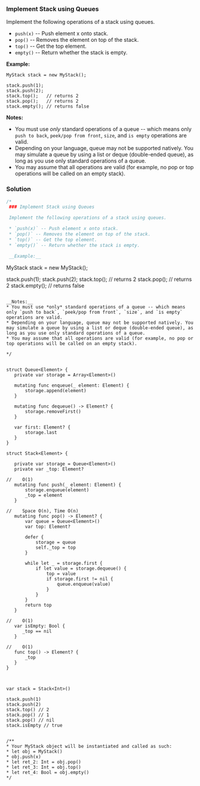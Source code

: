 
### Implement Stack using Queues

Implement the following operations of a stack using queues.

* `push(x)` -- Push element x onto stack.
* `pop()` -- Removes the element on top of the stack.
* `top()` -- Get the top element.
* `empty()` -- Return whether the stack is empty.

__Example:__
```
MyStack stack = new MyStack();

stack.push(1);
stack.push(2);  
stack.top();   // returns 2
stack.pop();   // returns 2
stack.empty(); // returns false
```

__Notes:__
* You must use *only* standard operations of a queue -- which means only `push to back`, `peek/pop from front`, `size`, and `is empty` operations are valid.
* Depending on your language, queue may not be supported natively. You may simulate a queue by using a list or deque (double-ended queue), as long as you use only standard operations of a queue.
* You may assume that all operations are valid (for example, no pop or top operations will be called on an empty stack).

### Solution
```Swift
/*
 ### Implement Stack using Queues

 Implement the following operations of a stack using queues.

 * `push(x)` -- Push element x onto stack.
 * `pop()` -- Removes the element on top of the stack.
 * `top()` -- Get the top element.
 * `empty()` -- Return whether the stack is empty.

 __Example:__
 ```
 MyStack stack = new MyStack();

 stack.push(1);
 stack.push(2);
 stack.top();   // returns 2
 stack.pop();   // returns 2
 stack.empty(); // returns false
 ```

 __Notes:__
 * You must use *only* standard operations of a queue -- which means only `push to back`, `peek/pop from front`, `size`, and `is empty` operations are valid.
 * Depending on your language, queue may not be supported natively. You may simulate a queue by using a list or deque (double-ended queue), as long as you use only standard operations of a queue.
 * You may assume that all operations are valid (for example, no pop or top operations will be called on an empty stack).
 
 */


struct Queue<Element> {
    private var storage = Array<Element>()
    
    mutating func enqueue(_ element: Element) {
        storage.append(element)
    }
    
    mutating func dequeue() -> Element? {
        storage.removeFirst()
    }
    
    var first: Element? {
        storage.last
    }
}

struct Stack<Element> {
    
    private var storage = Queue<Element>()
    private var _top: Element?
    
//    O(1)
    mutating func push(_ element: Element) {
        storage.enqueue(element)
        _top = element
    }
    
//    Space O(n), Time O(n)
    mutating func pop() -> Element? {
        var queue = Queue<Element>()
        var top: Element?
        
        defer {
            storage = queue
            self._top = top
        }
        
        while let _ = storage.first {
            if let value = storage.dequeue() {
                top = value
                if storage.first != nil {
                    queue.enqueue(value)
                }
            }
        }
        return top
    }
    
//    O(1)
    var isEmpty: Bool {
       _top == nil
    }
    
//    O(1)
    func top() -> Element? {
        _top
    }
}



var stack = Stack<Int>()

stack.push(1)
stack.push(2)
stack.top() // 2
stack.pop() // 1
stack.pop() // nil
stack.isEmpty // true


/**
 * Your MyStack object will be instantiated and called as such:
 * let obj = MyStack()
 * obj.push(x)
 * let ret_2: Int = obj.pop()
 * let ret_3: Int = obj.top()
 * let ret_4: Bool = obj.empty()
 */
```